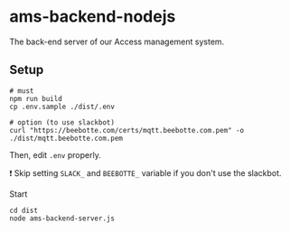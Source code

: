 # ams-backend-nodejs
The back-end server of our Access management system.

## Setup
```
# must
npm run build
cp .env.sample ./dist/.env

# option (to use slackbot)
curl "https://beebotte.com/certs/mqtt.beebotte.com.pem" -o ./dist/mqtt.beebotte.com.pem
```
Then, edit `.env` properly.

:exclamation: Skip setting `SLACK_` and `BEEBOTTE_` variable if you don't use the slackbot.

Start
```
cd dist
node ams-backend-server.js
```
